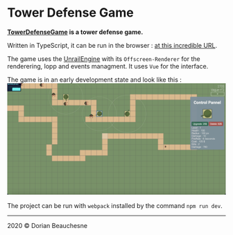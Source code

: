 # Tower Defense Game

**[TowerDefenseGame](https://d0rianb.github.io/TowerDefenseGame/) is a tower defense game.**

Written in TypeScript, it can be run in the browser : [at this incredible URL](https://d0rianb.github.io/TowerDefenseGame/).

The game uses the [UnrailEngine](https://github.com/d0rianb/UnrailEngine) with its `Offscreen-Renderer` for the renderering, lopp and events managment. It uses `Vue` for the interface.

The game is in an early development state and look like this :
![screenshot](docs/images/screenshot-dev-01.png)

The project can be run with `webpack` installed by the command `npm run dev`.

---

2020 &copy; Dorian Beauchesne
